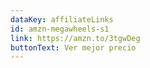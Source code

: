 ```yaml
---
dataKey: affiliateLinks
id: amzn-megawheels-s1
link: https://amzn.to/3tgwDeg
buttonText: Ver mejor precio
---
```

